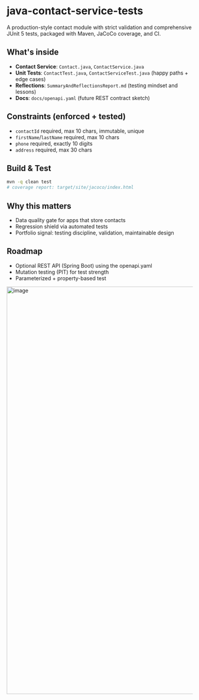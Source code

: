 # java-contact-service-tests

A production-style contact module with strict validation and comprehensive JUnit 5 tests, packaged with Maven, JaCoCo coverage, and CI.

## What's inside
- **Contact Service**: `Contact.java`, `ContactService.java`
- **Unit Tests**: `ContactTest.java`, `ContactServiceTest.java` (happy paths + edge cases)
- **Reflections**: `SummaryAndReflectionsReport.md` (testing mindset and lessons)
- **Docs**: `docs/openapi.yaml` (future REST contract sketch)

## Constraints (enforced + tested)
- `contactId` required, max 10 chars, immutable, unique
- `firstName`/`lastName` required, max 10 chars
- `phone` required, exactly 10 digits
- `address` required, max 30 chars

## Build & Test
```bash
mvn -q clean test
# coverage report: target/site/jacoco/index.html
```

## Why this matters
- Data quality gate for apps that store contacts
- Regression shield via automated tests
- Portfolio signal: testing discipline, validation, maintainable design

## Roadmap
- Optional REST API (Spring Boot) using the openapi.yaml
- Mutation testing (PIT) for test strength
- Parameterized + property-based test
<img width="1405" height="1101" alt="image" src="https://github.com/user-attachments/assets/8166c305-0b22-4db0-8167-74227b9a7244" />
